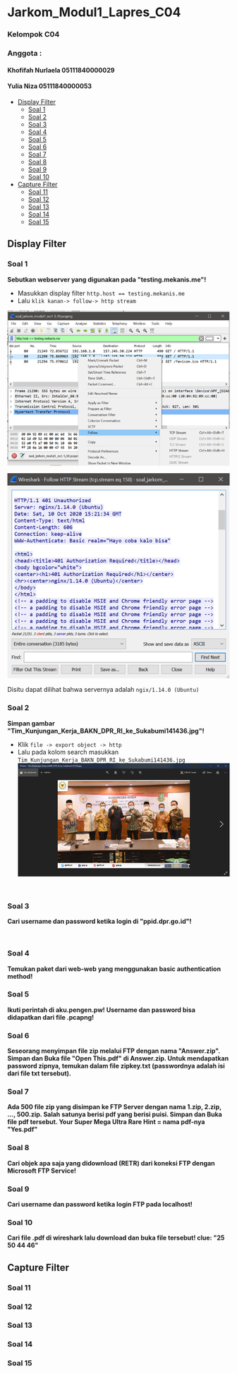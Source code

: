 # Jarkom_Modul1_Lapres_C04

### Kelompok C04
### Anggota :
#### Khofifah Nurlaela 	05111840000029
#### Yulia Niza		05111840000053
    
  - [Display Filter](#display-filter)
    - [Soal 1](#soal-1)
    - [Soal 2](#soal-2)
    - [Soal 3](#soal-3)
    - [Soal 4](#soal-4)
    - [Soal 5](#soal-5)
    - [Soal 6](#soal-6)
    - [Soal 7](#soal-7)
    - [Soal 8](#soal-8)
    - [Soal 9](#soal-9)
    - [Soal 10](#soal-10)
  - [Capture Filter](#capture-filter)
    - [Soal 11](#soal-11)
    - [Soal 12](#soal-12)
    - [Soal 13](#soal-13)
    - [Soal 14](#soal-14)
    - [Soal 15](#soal-15)



## Display Filter
### Soal 1 
**Sebutkan webserver yang digunakan pada "testing.mekanis.me"!**
- Masukkan display filter  ` http.host == testing.mekanis.me `  
- Lalu ` klik kanan-> follow-> http stream `
  
![alt text](https://github.com/nizayulia/Jarkom_Modul1_Lapres_C04/blob/main/Assets/Picture1.png?raw=true) 

![alt text](https://github.com/nizayulia/Jarkom_Modul1_Lapres_C04/blob/main/Assets/Picture2.png?raw=true) 

Disitu dapat dilihat bahwa servernya adalah `ngix/1.14.0 (Ubuntu)`
<br>


### Soal 2 
**Simpan gambar "Tim_Kunjungan_Kerja_BAKN_DPR_RI_ke_Sukabumi141436.jpg"!**
- Klik `file -> export object -> http` 
- Lalu pada kolom search masukkan `Tim_Kunjungan_Kerja_BAKN_DPR_RI_ke_Sukabumi141436.jpg`
![alt text](https://github.com/nizayulia/Jarkom_Modul1_Lapres_C04/blob/main/Assets/Picture4.png?raw=true)
<br>

### Soal 3 
**Cari username dan password ketika login di "ppid.dpr.go.id"!**

<br>

### Soal 4 
**Temukan paket dari web-web yang menggunakan basic authentication method!**
<br>

### Soal 5 
**Ikuti perintah di aku.pengen.pw! Username dan password bisa didapatkan dari file .pcapng!**
<br>

### Soal 6 
**Seseorang menyimpan file zip melalui FTP dengan nama "Answer.zip". Simpan dan Buka file "Open This.pdf" di Answer.zip. Untuk mendapatkan password zipnya, temukan dalam file zipkey.txt (passwordnya adalah isi dari file txt tersebut).**

### Soal 7 
**Ada 500 file zip yang disimpan ke FTP Server dengan nama 1.zip, 2.zip, ..., 500.zip. Salah satunya berisi pdf yang berisi puisi. Simpan dan Buka file pdf tersebut. Your Super Mega Ultra Rare Hint = nama pdf-nya "Yes.pdf"**


### Soal 8 
**Cari objek apa saja yang didownload (RETR) dari koneksi FTP dengan Microsoft FTP Service!**


### Soal 9 
**Cari username dan password ketika login FTP pada localhost!**
<br>

### Soal 10 
**Cari file .pdf di wireshark lalu download dan buka file tersebut! clue: "25 50 44 46"** 

## Capture Filter
### Soal 11 
### Soal 12
### Soal 13
### Soal 14
### Soal 15



















